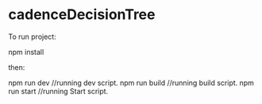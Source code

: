 # cadenceDecisionTree

To run project:

npm install

then:

npm run dev       //running dev script. 
npm run build    //running build script. 
npm run start     //running Start script. 


